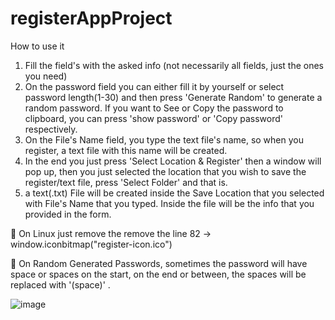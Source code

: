 # registerAppProject
How to use it

1. Fill the field's with the asked info (not necessarily all fields, just the ones you need)
2. On the password field you can either fill it by yourself or select password length(1-30) and then press 'Generate Random' to generate a random password. 
If you want to See or Copy the password to clipboard, you can press 'show password' or 'Copy password' respectively.
3. On the File's Name field, you type the text file's name, so when you register, a text file with this name will be created.
4. In the end you just press 'Select Location & Register' then a window will pop up, then you just selected the location that you wish to save the register/text file, 
press 'Select Folder' and that is.
5. a text(.txt) File will be created inside the Save Location that you selected with File's Name that you typed. Inside the file will be the
info that you provided in the form.

🔴 On Linux just remove the remove the line 82 -> window.iconbitmap("register-icon.ico")

🔴 On Random Generated Passwords, sometimes the password will have space or spaces on the start, on the end or between, the spaces will be replaced with '(space)' .

![image](https://user-images.githubusercontent.com/84143748/190260005-cb81f9ac-ccfc-4032-bec8-8f0ba740a284.png)
